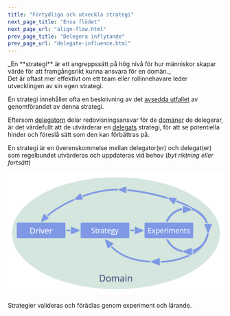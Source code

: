 ```yaml
---
title: "Förtydliga och utveckla strategi"
next_page_title: "Ensa flödet"
next_page_url: "align-flow.html"
prev_page_title: "Delegera inflytande"
prev_page_url: "delegate-influence.html"
---
```



<div class="card summary"><div class="card-body">_En **strategi** är ett angreppssätt på hög nivå för hur människor skapar värde för att framgångsrikt kunna ansvara för en domän._
</div></div>
Det är oftast mer effektivt om ett team eller rollinnehavare leder utvecklingen av sin egen strategi.

En strategi innehåller ofta en beskrivning av det <a href="glossary.html#entry-intended-outcome" class="glossary-tooltip" data-toggle="tooltip" title="Avsett utfall: Det förväntade utfallet av en överenskommelse, ett projekt, en åtgärd eller strategi.">avsedda utfallet</a> av genomförandet av denna strategi.

Eftersom <a href="glossary.html#entry-delegator" class="glossary-tooltip" data-toggle="tooltip" title="Delegator: En individ eller grupp som delegerar ansvarigheten för en domän till andra.">delegatorn</a> delar redovisningsansvar för de <a href="glossary.html#entry-domain" class="glossary-tooltip" data-toggle="tooltip" title="Domän: Ett tydligt urskiljbart område av inflytande, aktivitet och beslutsfattande inom en organisation.">domäner</a> de delegerar, är det värdefullt att de utvärderar en <a href="glossary.html#entry-delegatee" class="glossary-tooltip" data-toggle="tooltip" title="Delegat: En individ eller grupp som tar ansvar för en domän som delegeras till dem, genom att bli rollinnehavare eller ett team.">delegats</a> strategi, för att se potentiella hinder och föreslå sätt som den kan förbättras på.

En strategi är en överenskommelse mellan delegator(er) och delegat(er) som regelbundet utvärderas och uppdateras vid behov (*byt riktning eller fortsätt*)

![Strategier valideras och förädlas genom experiment och lärande.](img/evolution/domain-driver-strategy-exeriments.png)

Strategier valideras och förädlas genom experiment och lärande.
